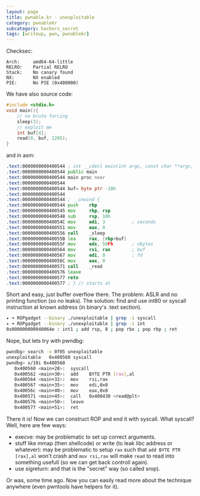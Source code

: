 ```yaml
---
layout: page
title: pwnable.kr - unexploitable
category: pwnablekr
subcategory: hackers_secret
tags: [writeup, pwn, pwnablekr]
---
```



Checksec:
```
Arch:     amd64-64-little
RELRO:    Partial RELRO
Stack:    No canary found
NX:       NX enabled
PIE:      No PIE (0x400000)
```

We have also source code:
```c
#include <stdio.h>
void main(){
    // no brute forcing
    sleep(3);
    // exploit me
    int buf[4];
    read(0, buf, 1295);
}
```

and in asm:
```asm
.text:0000000000400544 ; int __cdecl main(int argc, const char **argv, const char **envp)
.text:0000000000400544 public main
.text:0000000000400544 main proc near
.text:0000000000400544
.text:0000000000400544 buf= byte ptr -10h
.text:0000000000400544
.text:0000000000400544 ; __unwind {
.text:0000000000400544 push    rbp
.text:0000000000400545 mov     rbp, rsp
.text:0000000000400548 sub     rsp, 10h
.text:000000000040054C mov     edi, 3          ; seconds
.text:0000000000400551 mov     eax, 0
.text:0000000000400556 call    _sleep
.text:000000000040055B lea     rax, [rbp+buf]
.text:000000000040055F mov     edx, 50Fh       ; nbytes
.text:0000000000400564 mov     rsi, rax        ; buf
.text:0000000000400567 mov     edi, 0          ; fd
.text:000000000040056C mov     eax, 0
.text:0000000000400571 call    _read
.text:0000000000400576 leave
.text:0000000000400577 retn
.text:0000000000400577 ; } // starts at 
```

Short and easy, just buffer overflow there. The problem: ASLR and no printing function (so no leaks). The solution: find and use int80 or syscall instruction at known address (in binary's .text section).

```bash
✦ ➜ ROPgadget --binary ./unexploitable | grep -i syscall
✦ ➜ ROPgadget --binary ./unexploitable | grep -i int    
0x000000000040064e : int1 ; add rsp, 8 ; pop rbx ; pop rbp ; ret
```

Nope, but lets try with pwndbg:
```bash
pwndbg> search -x 0f05 unexploitable
unexploitable   0x400560 syscall
pwndbg> x/10i 0x400560
   0x400560 <main+28>:  syscall 
   0x400562 <main+30>:  add    BYTE PTR [rax],al
   0x400564 <main+32>:  mov    rsi,rax
   0x400567 <main+35>:  mov    edi,0x0
   0x40056c <main+40>:  mov    eax,0x0
   0x400571 <main+45>:  call   0x400430 <read@plt>
   0x400576 <main+50>:  leave  
   0x400577 <main+51>:  ret
```

There it is! Now we can construct ROP and end it with syscall. What syscall? Well, here are few ways:
* execve: may be problematic to set up correct arguments.
* stuff like mmap (then shellcode) or write (to leak libc address or whatever): may be problematic to setup `rax` such that `add BYTE PTR [rax],al` won't crash and `mov rsi,rax` will make `read` to read into something usefull (so we can get back controll again).
* use sigreturn: and that is the "secret" way (so called srop).

Or was, some time ago. Now you can easily read more about the technique anywhere (even pwntools have helpers for it).

